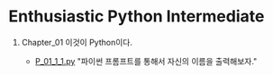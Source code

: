 # Enthusiastic Python Intermediate

1. Chapter_01 이것이 Python이다.

   - [P_01_1_1.py](./Chapter_01/P_01_1_1.py) "파이썬 프롬프트를 통해서 자신의 이름을 출력해보자."
